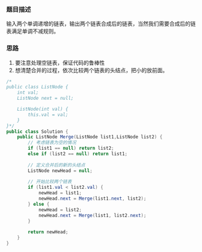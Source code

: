 ### 题目描述
输入两个单调递增的链表，输出两个链表合成后的链表，当然我们需要合成后的链表满足单调不减规则。

### 思路
1. 要注意处理空链表，保证代码的鲁棒性
2. 想清楚合并的过程，依次比较两个链表的头结点，把小的放前面。

```java
/*
public class ListNode {
    int val;
    ListNode next = null;

    ListNode(int val) {
        this.val = val;
    }
}*/
public class Solution {
    public ListNode Merge(ListNode list1,ListNode list2) {
        // 考虑链表为空的情况
        if (list1 == null) return list2;
        else if (list2 == null) return list1;
        
        // 定义合并后的新的头结点
        ListNode newHead = null;
        
        // 开始比较两个链表
        if (list1.val < list2.val) {
            newHead = list1;
            newHead.next = Merge(list1.next, list2);
        } else {
            newHead = list2;
            newHead.next = Merge(list1, list2.next);
        }
        
        return newHead;
    }
}
```